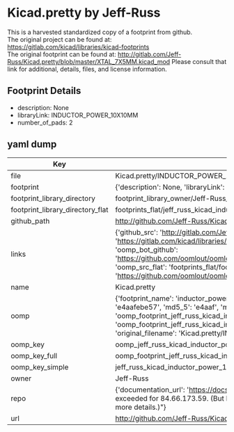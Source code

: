 # Kicad.pretty by Jeff-Russ  
This is a harvested standardized copy of a footprint from github.  
The original project can be found at:  
https://gitlab.com/kicad/libraries/kicad-footprints  
The original footprint can be found at:
http://gitlab.com/Jeff-Russ/Kicad.pretty/blob/master/XTAL_7X5MM.kicad_mod
Please consult that link for additional, details, files, and license information.  
## Footprint Details
* description: None  
* libraryLink: INDUCTOR_POWER_10X10MM  
* number_of_pads: 2  
## yaml dump  
| Key | Value |  
| --- | --- |  
| file | Kicad.pretty/INDUCTOR_POWER_10X10MM.kicad_mod |  
| footprint | {'description': None, 'libraryLink': 'INDUCTOR_POWER_10X10MM', 'number_of_pads': 2} |  
| footprint_library_directory | footprint_library_owner/Jeff-Russ_Kicad.pretty |  
| footprint_library_directory_flat | footprints_flat/jeff_russ_kicad_inductor_power_10x10mm/working |  
| github_path | http://github.com/Jeff-Russ/Kicad.pretty/blob/master/INDUCTOR_POWER_10X10MM.kicad_mod |  
| links | {'github_src': 'http://gitlab.com/Jeff-Russ/Kicad.pretty/blob/master/XTAL_7X5MM.kicad_mod', 'github_src_repo': 'https://gitlab.com/kicad/libraries/kicad-footprints', 'oomp_bot': 'footprints/jeff_russ_kicad_inductor_power_10x10mm/working', 'oomp_bot_github': 'https://github.com/oomlout/oomlout_oomp_footprint_bot/tree/main/footprints/jeff_russ_kicad_inductor_power_10x10mm/working', 'oomp_src_flat': 'footprints_flat/footprints_flat/jeff_russ_kicad_inductor_power_10x10mm/working', 'oomp_src_flat_github': 'https://github.com/oomlout/oomlout_oomp_footprint_src/tree/main/footprints_flat/jeff_russ_kicad_inductor_power_10x10mm/working'} |  
| name | Kicad.pretty |  
| oomp | {'footprint_name': 'inductor_power_10x10mm', 'library_name': 'kicad', 'md5': 'e4aafebe575007656006552cafa0aa64', 'md5_10': 'e4aafebe57', 'md5_5': 'e4aaf', 'md5_6': 'e4aafe', 'oomp_key': 'oomp_jeff_russ_kicad_inductor_power_10x10mm', 'oomp_key_extra': 'oomp_footprint_jeff_russ_kicad_inductor_power_10x10mm', 'oomp_key_full': 'oomp_footprint_jeff_russ_kicad_inductor_power_10x10mm_e4aafe', 'oomp_key_simple': 'jeff_russ_kicad_inductor_power_10x10mm', 'original_filename': 'Kicad.pretty/INDUCTOR_POWER_10X10MM.kicad_mod', 'owner_name': 'jeff_russ'} |  
| oomp_key | oomp_jeff_russ_kicad_inductor_power_10x10mm |  
| oomp_key_full | oomp_footprint_jeff_russ_kicad_inductor_power_10x10mm |  
| oomp_key_simple | jeff_russ_kicad_inductor_power_10x10mm |  
| owner | Jeff-Russ |  
| repo | {'documentation_url': 'https://docs.github.com/rest/overview/resources-in-the-rest-api#rate-limiting', 'message': "API rate limit exceeded for 84.66.173.59. (But here's the good news: Authenticated requests get a higher rate limit. Check out the documentation for more details.)"} |  
| url | http://github.com/Jeff-Russ/Kicad.pretty |  

